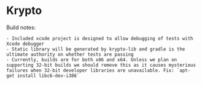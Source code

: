Krypto 
===========

Build notes:

	- Included xcode project is designed to allow debugging of tests with Xcode debugger
	- Static library will be generated by krypto-lib and gradle is the ultimate authority on whether tests are passing
	- Currently, builds are for both x86 and x64. Unless we plan on supporting 32-bit builds we should remove this as it causes mysterious failures when 32-bit developer libraries are unavailable. Fix: `apt-get install libc6-dev-i386`